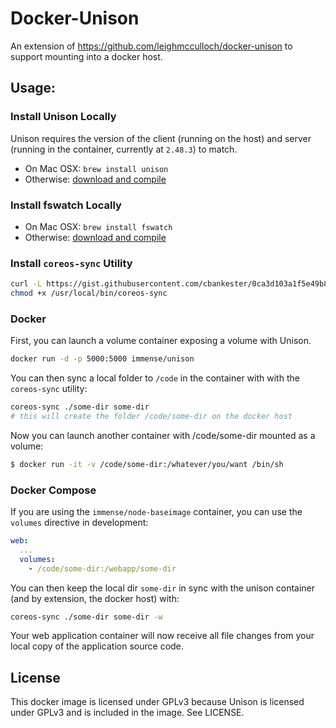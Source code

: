 # Docker-Unison

An extension of https://github.com/leighmcculloch/docker-unison to support mounting into a docker host.

## Usage:

### Install Unison Locally

Unison requires the version of the client (running on the host) and server (running in the container, currently at `2.48.3`) to match.

* On Mac OSX: `brew install unison`
* Otherwise: [download and compile](https://www.cis.upenn.edu/~bcpierce/unison/)

### Install fswatch Locally

* On Mac OSX: `brew install fswatch`
* Otherwise: [download and compile](http://emcrisostomo.github.io/fswatch/)

### Install `coreos-sync` Utility

```bash
curl -L https://gist.githubusercontent.com/cbankester/0ca3d103a1f5e49b8d37/raw/a2af97b0269c0d3110f78e39a1b6e7446ccbffae/coreos-sync.sh > /usr/local/bin/coreos-sync
chmod +x /usr/local/bin/coreos-sync
```

### Docker

First, you can launch a volume container exposing a volume with Unison.

```bash
docker run -d -p 5000:5000 immense/unison
```

You can then sync a local folder to `/code` in the container with with the `coreos-sync` utility:

```bash
coreos-sync ./some-dir some-dir
# this will create the folder /code/some-dir on the docker host
```

Now you can launch another container with /code/some-dir mounted as a volume:

```bash
$ docker run -it -v /code/some-dir:/whatever/you/want /bin/sh
```

### Docker Compose

If you are using the `immense/node-baseimage` container, you can use the `volumes` directive in development:

```yaml
web:
  ...
  volumes:
    - /code/some-dir:/webapp/some-dir
```

You can then keep the local dir `some-dir` in sync with the unison container (and by extension, the docker host) with:

```bash
coreos-sync ./some-dir some-dir -w
```

Your web application container will now receive all file changes from your local copy of the application source code.

## License
This docker image is licensed under GPLv3 because Unison is licensed under GPLv3 and is included in the image. See LICENSE.

